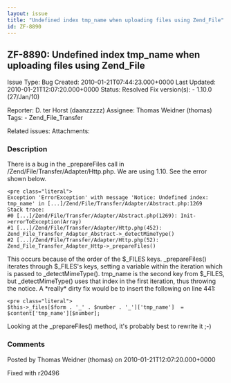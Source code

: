 ```yaml
---
layout: issue
title: "Undefined index tmp_name when uploading files using Zend_File"
id: ZF-8890
---
```


ZF-8890: Undefined index tmp\_name when uploading files using Zend\_File
------------------------------------------------------------------------

 Issue Type: Bug Created: 2010-01-21T07:44:23.000+0000 Last Updated: 2010-01-21T12:07:20.000+0000 Status: Resolved Fix version(s): - 1.10.0 (27/Jan/10)
 
 Reporter:  D. ter Horst (daanzzzzz)  Assignee:  Thomas Weidner (thomas)  Tags: - Zend\_File\_Transfer
 
 Related issues: 
 Attachments: 
### Description

There is a bug in the \_prepareFiles call in /Zend/File/Transfer/Adapter/Http.php. We are using 1.10. See the error shown below.

 
    <pre class="literal">
    Exception 'ErrorException' with message 'Notice: Undefined index:  tmp_name' in [...]/Zend/File/Transfer/Adapter/Abstract.php:1269
    Stack trace:
    #0 [...]/Zend/File/Transfer/Adapter/Abstract.php(1269): Init->errorToException(Array)
    #1 [...]/Zend/File/Transfer/Adapter/Http.php(452): Zend_File_Transfer_Adapter_Abstract->_detectMimeType()
    #2 [...]/Zend/File/Transfer/Adapter/Http.php(52): Zend_File_Transfer_Adapter_Http->_prepareFiles()


This occurs because of the order of the $\_FILES keys. \_prepareFiles() iterates through $\_FILES's keys, setting a variable within the iteration which is passed to \_detectMimeType(). tmp\_name is the second key from $\_FILES, but \_detectMimeType() uses that index in the first iteration, thus throwing the notice. A \*really\* dirty fix would be to insert the following on line 441:

 
    <pre class="literal">
    $this->_files[$form . '_' . $number . '_']['tmp_name']  = $content['tmp_name'][$number];


Looking at the \_prepareFiles() method, it's probably best to rewrite it ;-)

 

 

### Comments

Posted by Thomas Weidner (thomas) on 2010-01-21T12:07:20.000+0000

Fixed with r20496

 

 